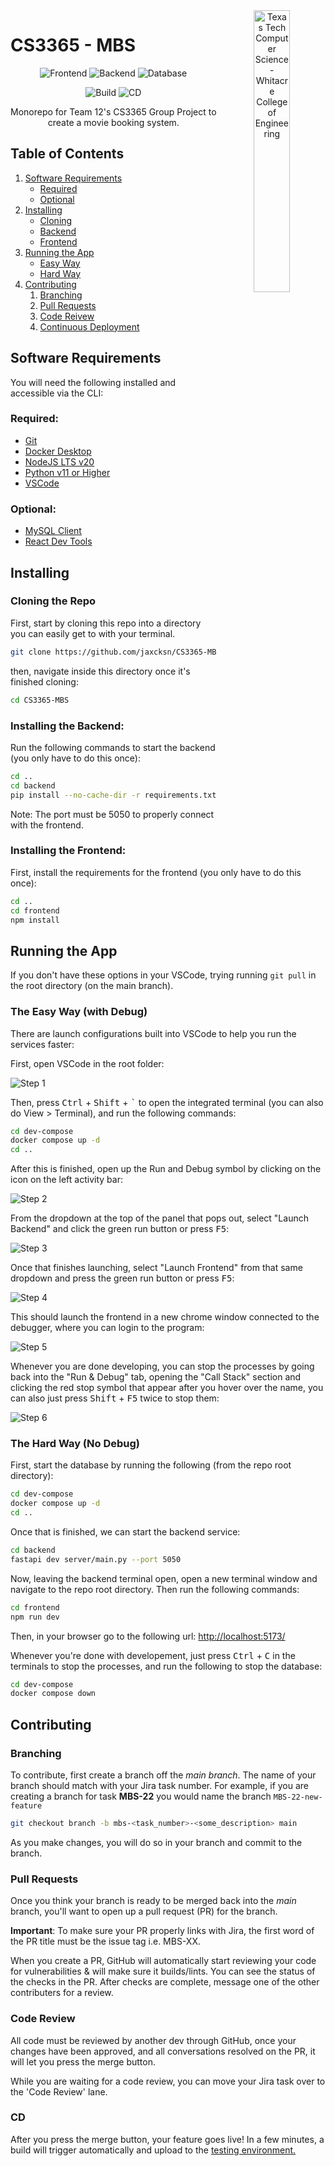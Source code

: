 <div align="center">
<picture>
         <source media="(prefers-color-scheme: dark)" srcset="https://raw.githubusercontent.com/jaxcksn/jaxcksn/main/files/ttu_cs_dark.png">
        <img alt="Texas Tech Computer Science - Whitacre College of Engineering" src="https://raw.githubusercontent.com/jaxcksn/jaxcksn/main/files/ttu_cs_light.png" width="34%" align="right">
</picture>
</div>

# CS3365 - MBS

<div align='center'>

![Frontend](https://flat.badgen.net/static/Frontend/React/blue)
![Backend](https://flat.badgen.net/static/Backend/Flask/blue)
![Database](https://flat.badgen.net/static/Database/MySQL/blue)

![Build](https://flat.badgen.net/github/checks/jaxcksn/cs3365-mbs/main/build-frontend?label=Build)
![CD](https://flat.badgen.net/github/checks/jaxcksn/cs3365-mbs/main/build-and-deploy?label=CD)

Monorepo for Team 12's CS3365 Group Project to create a movie booking system.

</div>

## Table of Contents

1. [Software Requirements](#software-requirements)
   - [Required](#required)
   - [Optional](#optional)
2. [Installing](#installing)
   - [Cloning](#cloning-the-repo)
   - [Backend](#installing-the-backend)
   - [Frontend](#installing-the-frontend)
3. [Running the App](#running-the-app)
   - [Easy Way](#the-easy-way-with-debug)
   - [Hard Way](#the-hard-way-no-debug)
4. [Contributing](#contributing)
   1. [Branching](#branching)
   2. [Pull Requests](#pull-requests)
   3. [Code Reivew](#code-review)
   4. [Continuous Deployment](#cd)

## Software Requirements

You will need the following installed and accessible via the CLI:

### Required:

- [Git](https://git-scm.com/downloads)
- [Docker Desktop](https://www.docker.com/products/docker-desktop/)
- [NodeJS LTS v20](https://nodejs.org/en)
- [Python v11 or Higher](https://www.python.org/downloads/)
- [VSCode](https://code.visualstudio.com/)

### Optional:

- [MySQL Client](https://dev.mysql.com/downloads/mysql/)
- [React Dev Tools](https://chromewebstore.google.com/detail/react-developer-tools)

## Installing

### Cloning the Repo

First, start by cloning this repo into a directory you can easily get to with your terminal.

```bash
git clone https://github.com/jaxcksn/CS3365-MBS.git
```

then, navigate inside this directory once it's finished cloning:

```bash
cd CS3365-MBS
```

### Installing the Backend:

Run the following commands to start the backend (you only have to do this once):

```bash
cd ..
cd backend
pip install --no-cache-dir -r requirements.txt
```

Note: The port must be 5050 to properly connect with the frontend.

### Installing the Frontend:

First, install the requirements for the frontend (you only have to do this once):

```bash
cd ..
cd frontend
npm install
```

## Running the App

If you don't have these options in your VSCode, trying running `git pull` in the root directory (on the main branch).

### The Easy Way (with Debug)

There are launch configurations built into VSCode to help you run the services faster:

First, open VSCode in the root folder:

![Step 1](/docs/photos/step1.png)

Then, press <kbd>Ctrl</kbd> + <kbd>Shift</kbd> + <kbd>`</kbd> to open the integrated terminal (you can also do View > Terminal), and run the following commands:

```bash
cd dev-compose
docker compose up -d
cd ..
```

After this is finished, open up the Run and Debug symbol by clicking on the icon on the left activity bar:

![Step 2](/docs/photos/step2.png)

From the dropdown at the top of the panel that pops out, select "Launch Backend" and click the green run button or press <kbd>F5</kbd>:

![Step 3](/docs/photos/step3.png)

Once that finishes launching, select "Launch Frontend" from that same dropdown and press the green run button or press <kbd>F5</kbd>:

![Step 4](/docs/photos/step4.png)

This should launch the frontend in a new chrome window connected to the debugger, where you can login to the program:

![Step 5](/docs/photos/step5.png)

Whenever you are done developing, you can stop the processes by going back into the "Run & Debug" tab, opening the "Call Stack" section and clicking the red stop symbol that appear after you hover over the name, you can also just press <kbd>Shift</kbd> + <kbd>F5</kbd> twice to stop them:

![Step 6](/docs/photos/step6.png)

### The Hard Way (No Debug)

First, start the database by running the following (from the repo root directory):

```bash
cd dev-compose
docker compose up -d
cd ..
```

Once that is finished, we can start the backend service:

```bash
cd backend
fastapi dev server/main.py --port 5050
```

Now, leaving the backend terminal open, open a new terminal window and navigate to the repo root directory. Then run the following commands:

```bash
cd frontend
npm run dev
```

Then, in your browser go to the following url: [http://localhost:5173/](http://localhost:5173/)

Whenever you're done with developement, just press <kbd>Ctrl</kbd> + <kbd>C</kbd> in the terminals to stop the processes, and run the following to stop the database:

```bash
cd dev-compose
docker compose down
```

## Contributing

### Branching

To contribute, first create a branch off the _main branch_. The name of your branch should match with your Jira task number. For example, if you are creating a branch for task **MBS-22** you would name the branch `MBS-22-new-feature`

```bash
git checkout branch -b mbs-<task_number>-<some_description> main
```

As you make changes, you will do so in your branch and commit to the branch.

### Pull Requests

Once you think your branch is ready to be merged back into the _main_ branch, you'll want to open up a pull request (PR) for the branch.

**Important**: To make sure your PR properly links with Jira, the first word of the PR title must be the issue tag i.e. MBS-XX.

When you create a PR, GitHub will automatically start reviewing your code for vulnerabilities & will make sure it builds/lints. You can see the status of the checks in the PR. After checks are complete, message one of the other contributers for a review.

### Code Review

All code must be reviewed by another dev through GitHub, once your changes have been approved, and all conversations resolved on the PR, it will let you press the merge button.

While you are waiting for a code review, you can move your Jira task over to the 'Code Review' lane.

### CD

After you press the merge button, your feature goes live! In a few minutes, a build will trigger automatically and upload to the [testing environment.](https://mbs.jaxcksn.dev)
